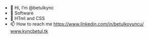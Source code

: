 - 👋 Hi, I’m @betulkync
- 👀 Software
- 🌱 HTml and CSS
- 📫 How to reach me https://www.linkedin.com/in/betulkoyuncu/
www.kyncbetul.tk
